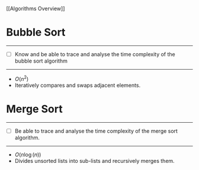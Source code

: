 [[Algorithms Overview]]
# Bubble Sort
---
- [ ] Know and be able to trace and analyse the time complexity of the bubble sort algorithm
---
- $O(n^2)$
- Iteratively compares and swaps adjacent elements.
# Merge Sort
---
- [ ] Be able to trace and analyse the time complexity of the merge sort algorithm.
---
- $O(n\log(n))$
- Divides unsorted lists into sub-lists and recursively merges them.